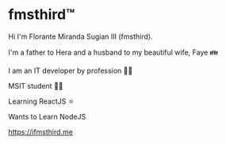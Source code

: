 # fmsthird™
<p>Hi I'm Florante Miranda Sugian III (fmsthird).</p>
<p>I'm a father to Hera and a husband to my beautiful wife, Faye 👪</p>
<p>I am an IT developer by profession 👨‍💻</p>
<p>MSIT student 👨‍🎓</p>
<p>Learning ReactJS ⚛️</p>
<p>Wants to Learn NodeJS</p>
<a href="https://ifmsthird.me" alt="fmsthird" targe="_blank" rel="noopener noreferrer">
  https://ifmsthird.me
</a>
